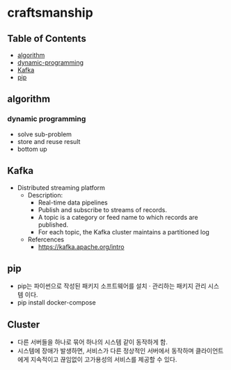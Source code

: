 # craftsmanship

## Table of Contents

- [algorithm](#algorithm)
- [dynamic-programming](#dynamic-programming)
- [Kafka](#kafka)
- [pip](#pip)



## algorithm

### dynamic programming
- solve sub-problem
- store and reuse result
- bottom up


## Kafka
- Distributed streaming platform
    - Description:
        - Real-time data pipelines
        - Publish and subscribe to streams of records.
        - A topic is a category or feed name to which records are published.
        - For each topic, the Kafka cluster maintains a partitioned log
    - Refercences
        - https://kafka.apache.org/intro

## pip
- pip는 파이썬으로 작성된 패키지 소프트웨어를 설치 · 관리하는 패키지 관리 시스템 이다. 
- pip install docker-compose


## Cluster
- 다른 서버들을 하나로 묶어 하나의 시스템 같이 동작하게 함.
- 시스템에 장애가 발생하면, 서비스가 다른 정상적인 서버에서 동작하며 클라이언트에게 지속적이고 끊임없이 고가용성의 서비스를 제공할 수 있다.

